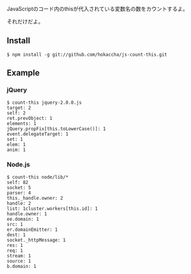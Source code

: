 JavaScriptのコード内のthisが代入されている変数名の数をカウントするよ。

それだけだよ。

## Install

```
$ npm install -g git://github.com/hokaccha/js-count-this.git
```

## Example

### jQuery

```
$ count-this jquery-2.0.0.js
target: 2
self: 2
ret.prevObject: 1
elements: 1
jQuery.propFix[this.toLowerCase()]: 1
event.delegateTarget: 1
set: 1
elem: 1
anim: 1
```

### Node.js

```
$ count-this node/lib/*
self: 82
socket: 5
parser: 4
this._handle.owner: 2
handle: 2
list: 1cluster.workers[this.id]: 1
handle.owner: 1
ee.domain: 1
src: 1
er.domainEmitter: 1
dest: 1
socket._httpMessage: 1
res: 1
req: 1
stream: 1
source: 1
b.domain: 1
```
